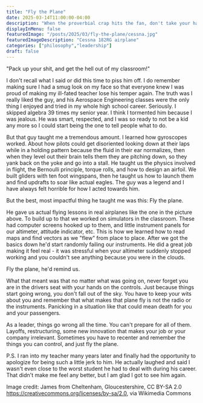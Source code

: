 ```yaml
---
title: "Fly the Plane"
date: 2025-03-14T11:00:00-04:00
description: "When the proverbial crap hits the fan, don't take your hands off the controls."
displayInMenu: false
featuredImage: "/posts/2025/03/fly-the-plane/cessna.jpg"
featuredImageDescription: "Cessna 182RG airplane"
categories: ["philosophy","leadership"]
draft: false
---
```

"Pack up your shit, and get the hell out of my classroom!"

I don't recall what I said or did this time to piss him off.  I do remember making sure I had a smug look on my face so that everyone knew I was proud of making my ill-fated teacher lose his temper again.  The truth was I really liked the guy, and his Aerospace Engineering classes were the only thing I enjoyed and tried in my whole high school career.  Seriously.  I skipped algebra 39 times my senior year.  I think I tormented him because I was jealous.  He was smart, respected, and I was so ready to not be a kid any more so I could start being the one to tell people what to do.

But that guy taught me a tremendous amount.  I learned how gyroscopes worked.  About how pilots could get disoriented looking down at their laps while in a holding pattern because the fluid in their ear normalizes, then when they level out their brain tells them they are pitching down, so they yank back on the yoke and go into a stall.  He taught us the physics involved in flight, the Bernoulli principle, torque rolls, and how to design an airfoil.  We built gliders with ten foot wingspans, then he taught us how to launch them and find updrafts to soar like actual eagles.  The guy was a legend and I have always felt horrible for how I acted towards him.

But the best, most impactful thing he taught me was this: Fly the plane.  

He gave us actual flying lessons in real airplanes like the one in the picture above.  To build up to that we worked on simulators in the classroom. These had computer screens hooked up to them, and little instrument panels for our altimeter, attitude indicator, etc.  This is how we learned how to read maps and find vectors as we "flew" from place to place.  After we got the basics down he'd start randomly failing our instruments.  He did a great job making it feel real - it was stressful when your altimeter suddenly stopped working and you couldn't see anything because you were in the clouds.

Fly the plane, he'd remind us.

What that meant was that no matter what was going on, never forget you are in the drivers seat with your hands on the controls.  Just because things start going wrong, you don't fall out of the sky.  You have to keep your wits about you and remember that what makes that plane fly is not the radio or the instruments.  Panicking in a situation like that could mean death for you and your passengers.

As a leader, things go wrong all the time.  You can't prepare for all of them.  Layoffs, restructuring, some new innovation that makes your job or your company irrelevant.  Sometimes you have to recenter and remember the things you can control, and just fly the plane.


P.S. I ran into my teacher many years later and finally had the opportunity to apologize for being such a little jerk to him.  He actually laughed and said I wasn't even close to the worst student he had to deal with during his career.  That didn't make me feel any better, but I am glad I got to see him again.


Image credit: James from Cheltenham, Gloucestershire, CC BY-SA 2.0 <https://creativecommons.org/licenses/by-sa/2.0>, via Wikimedia Commons